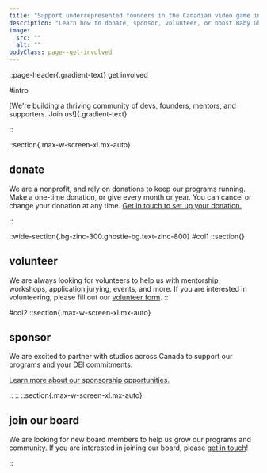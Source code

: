 ```yaml
---
title: "Support underrepresented founders in the Canadian video game industry"
description: "Learn how to donate, sponsor, volunteer, or boost Baby Ghosts."
image:
  src: ""
  alt: ""
bodyClass: page--get-involved
---
```


::page-header{.gradient-text}
get involved

#intro

[We're building a thriving community of devs, founders, mentors, and supporters. Join us!]{.gradient-text}

::

::section{.max-w-screen-xl.mx-auto}
## donate

We are a nonprofit, and rely on donations to keep our programs running. Make a one-time donation, or give every month or year. You can cancel or change your donation at any time. [Get in touch to set up your donation.](mailto:hello@weirdghosts.ca)

  <!-- ::donate-tiers
  :: -->

::

::wide-section{.bg-zinc-300.ghostie-bg.text-zinc-800}
#col1
  ::section{}
  ## volunteer

  We are always looking for volunteers to help us with mentorship, workshops, application jurying, events, and more. If you are interested in volunteering, please fill out our [volunteer form](/volunteer).
  ::
  
#col2
  ::section{.max-w-screen-xl.mx-auto}
  ## sponsor

  We are excited to partner with studios across Canada to support our programs and your DEI commitments.

  [Learn more about our sponsorship opportunities.](/sponsor)

  ::
::
::section{.max-w-screen-xl.mx-auto}
## join our board

We are looking for new board members to help us grow our programs and community. If you are interested in joining our board, please [get in touch](mailto:hello@weirdghosts.ca)!

::